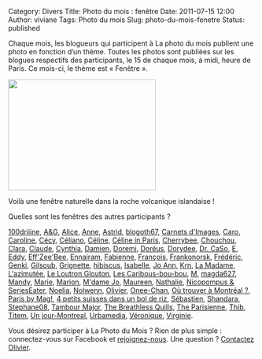 Category: Divers
Title: Photo du mois : fenêtre
Date: 2011-07-15 12:00
Author: viviane
Tags: Photo du mois
Slug: photo-du-mois-fenetre
Status: published

Chaque mois, les blogueurs qui participent à La photo du mois publient une photo en fonction d’un thème. Toutes les photos sont publiées sur les blogues respectifs des participants, le 15 de chaque mois, à midi, heure de Paris. Ce mois-ci, le thème est « Fenêtre ».

<a href="http://www.viviane-voyages.com/wp-content/uploads/2011/07/P1100814.jpg"><img class="aligncenter size-medium wp-image-2150" title="Fenêtre" src="http://www.viviane-voyages.com/wp-content/uploads/2011/07/P1100814-300x225.jpg" alt="" width="300" height="225" /></a>

Voilà une fenêtre naturelle dans la roche volcanique islandaise !

Quelles sont les fenêtres des autres participants ? 

<!--DEBUT DU PAVE DE LIENS--><a href="http://www.reverdailleurs.com/" target="_blank">100driiine</a>, <a href="http://www.grenoblequebec.blogspot.com/" target= "_blank">A&G</a>, <a href="http://aliceinquebequie.blogspot.com/" target="_blank">Alice</a>, <a href="http://anne-tranche-de-vie.over-blog.com/" target="_blank">Anne</a>, <a href="http://astrid-on-the-road.blogspot.com/" target="_blank">Astrid</a>, <a href="http://blogoth67.wordpress.com/" target="_blank">blogoth67</a>, <a href="http://www.carnetsdimages.org/" target="_blank">Carnets d'Images</a>, <a href="http://letohubohudecaro.canalblog.com/" target="_blank">Caro</a>, <a href="http://www.lespetitsbarbus.blogspot.com/" target="_blank">Caroline</a>, <a href="http://frenchyncarolina.blogspot.com/" target="_blank">Cécy</a>, <a href="http://poutineettartiflette.blogspot.com/" target="_blank">Céliano</a>, <a href="http://dupommieralerable.over-blog.com/" target="_blank">Céline</a>, <a href="http://frenchiesinparis.over-blog.com/" target="_blank">Céline in Paris</a>, <a href="http://cherrybee-a-montreal.blogspot.com/" target="_blank">Cherrybee</a>, <a href="http://canadians.over-blog.com/" target="_blank">Chouchou</a>, <a href="http://dunepommealautre.blogspot.com/" target="_blank">Clara</a>, <a href="http://imagesenballade.blogspot.com/" target="_blank">Claude</a>, <a href="http://www.boeingbleudemer.com/" target="_blank">Cynthia</a>, <a href="http://www.cabaneasucre.siteperso.net/" target="_blank">Damien</a>, <a href="http://doremi.bleublog.lematin.ch/" target="_blank">Doremi</a>, <a href="http://doreus.wordpress.com/" target="_blank">Doréus</a>, <a href="http://memereaucanada.blogspot.com/" target="_blank">Dorydee</a>, <a href="http://cestpasmoijeljure.wordpress.com/" target="_blank">Dr. CaSo</a>, <a href="http://histoiresdeux.blogspot.com/" target="_blank">E</a>, <a href="http://lecoeuraunord.blogspot.com/" target="_blank">Eddy</a>, <a href="http://une-chtiparisienne-en-ameriquebec.blogspot.com/" target="_blank">Eff'Zee'Bee</a>, <a href="http://capricesennairam.canalblog.com/" target="_blank">Ennairam</a>, <a href="http://lostandfoundinlondon.wordpress.com/" target="_blank">Fabienne</a>, <a href="http://vudubalcon.blogspot.com/" target="_blank">François</a>, <a href="http://www.frankonorsk.net/" target="_blank">Frankonorsk</a>, <a href="http://zoursland.com/" target="_blank">Frédéric</a>, <a href="http://jessicawilhide.wordpress.com/" target="_blank">Genki</a>, <a href="http://blog.legaletas.net/" target="_blank">Gilsoub</a>, <a href="http://www.grignetteetco.blogspot.com/" target= "_blank">Grignette</a>, <a href="http://www.hibiscusblog.net/" target="_blank">hibiscus</a>, <a href="http://photographeenmarche.blogspot.com/" target="_blank">Isabelle</a>, <a href="http://ladybirdisms.blogspot.com/" target="_blank">Jo Ann</a>, <a href="http://krn-defouloir.blogspot.com/" target="_blank">Krn</a>, <a href="http://annie-expat-au-val-dajol.blogspot.com/" target="_blank">La Madame</a>, <a href="http://dederrierelesfagots.wordpress.com/" target="_blank">L'azimutée</a>, <a href="http://orcaeyes.blogspot.com/" target="_blank">Le Loutron Glouton</a>, <a href="http://chouchoute-et-caribous.blogspot.com/" target="_blank">Les Caribous-bou-bou</a>, <a href="http://basedinsg.blogspot.com/" target="_blank">M</a>, <a href="http://anteketborka.blogspot.com/" target="_blank">magda627</a>, <a href="http://mandystockholm.com/" target="_blank">Mandy</a>, <a href="http://marieetfrank.blogspot.com/" target="_blank">Marie</a>, <a href="http://marionnette.blogsite.org/" target="_blank">Marion</a>, <a href="http://mdamejo.blogspot.com/" target="_blank">M'dame Jo</a>, <a href="http://scrapblog.maumautte.com/" target="_blank">Maureen</a>, <a href="http://voyageusecomtoise.wordpress.com/" target="_blank">Nathalie</a>, <a href="http://lesplumesasthmatiques.blogspot.com/" target="_blank">Nicopompus & SeriesEater</a>, <a href="http://noemagosa.wordpress.com/" target="_blank">Noelia</a>, <a href="http://graindesucre.com/hermineorignal/" target="_blank">Nolwenn</a>, <a href="http://www.olivierdemontreal.eu/" target="_blank">Olivier</a>, <a href="http://la-trentaine-quelle-aubaine.over-blog.com/" target="_blank">Onee-Chan</a>, <a href="http://ou-trouver-a-montreal.ca/" target="_blank">Où trouver à Montréal ?</a>, <a href="http://parisbymag.wordpress.com/" target="_blank">Paris by Mag!</a>, <a href="http://troispetitssuisses.blogspot.com/" target="_blank">4 petits suisses dans un bol de riz</a>, <a href="http://sgiworld.blogspot.com/" target="_blank">Sébastien</a>, <a href="http://shandara.blogspot.com/" target="_blank">Shandara</a>, <a href="http://www.provincecanadienne.blogspot.com/" target="_blank">Stephane08</a>, <a href="http://www.tambour-major.blogspot.com/" target="_blank">Tambour Major</a>, <a href="http://thebreathlessquills.wordpress.com/" target="_blank">The Breathless Quills</a>, <a href="http://www.theparisienne.fr/" target="_blank">The Parisienne</a>, <a href="http://carroir.over-blog.com/" target="_blank">Thib</a>, <a href="http://www.titem.fr/" target="_blank">Titem</a>, <a href="http://unjour-montreal.blogspot.com/" target="_blank">Un jour-Montreal</a>, <a href="http://www.urbamedia.com/" target="_blank">Urbamedia</a>, <a href="http://veroniquem.blogspot.com/" target="_blank">Véronique</a>, <a href="http://photoblogonline.canalblog.com/" target="_blank">Virginie</a>.


Vous désirez participer à La Photo du Mois ? Rien de plus simple : connectez-vous sur Facebook et <a href="http://www.facebook.com/group.php?gid=100358020003774&amp%3Bv=info" target="_blank">rejoignez-nous</a>. Une question ? <a href="mailto:olivier.canada@gmail.com">Contactez Olivier</a>.

<!--FIN DU PAVE DE LIENS-->